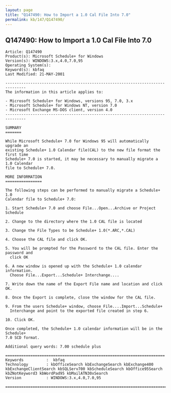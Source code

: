 ```yaml
---
layout: page
title: "Q147490: How to Import a 1.0 Cal File Into 7.0"
permalink: kb/147/Q147490/
---
```


## Q147490: How to Import a 1.0 Cal File Into 7.0

	Article: Q147490
	Product(s): Microsoft Schedule+ for Windows
	Version(s): WINDOWS:3.x,4.0,7.0,95
	Operating System(s): 
	Keyword(s): kbfaq
	Last Modified: 21-MAY-2001
	
	-------------------------------------------------------------------------------
	The information in this article applies to:
	
	- Microsoft Schedule+ for Windows, versions 95, 7.0, 3.x 
	- Microsoft Schedule+ for Windows NT, version 7.0 
	- Microsoft Exchange MS-DOS client, version 4.0 
	-------------------------------------------------------------------------------
	
	SUMMARY
	=======
	
	While Microsoft Schedule+ 7.0 for Windows 95 will automatically upgrade an
	existing Schedule+ 1.0 Calendar file(CAL) to the new file format the first time
	Schedule+ 7.0 is started, it may be necessary to manually migrate a 1.0 Calendar
	file to Schedule+ 7.0.
	
	MORE INFORMATION
	================
	
	The following steps can be performed to manually migrate a Schedule+ 1.0
	Calendar file to Schedule+ 7.0:
	
	1. Start Schedule+ 7.0 and choose File...Open...Archive or Project Schedule
	
	2. Change to the directory where the 1.0 CAL file is located
	
	3. Change the File Types to be Schedule+ 1.0(*.ARC,*.CAL)
	
	4. Choose the CAL file and click OK.
	
	5. You will be prompted for the Password to the CAL file. Enter the password and
	  click OK
	
	6. A new window is opened up with the Schedule+ 1.0 calendar information.
	  Choose File...Export...Schedule+ Interchange....
	
	7. Write down the name of the Export File name and location and click OK.
	
	8. Once the Export is complete, close the window for the CAL file.
	
	9. From the users Schedule+ window, choose File....Import...Schedule+
	  Interchange and point to the exported file created in step 6.
	
	10. Click OK.
	
	Once completed, the Schedule+ 1.0 calendar information will be in the Schedule+
	7.0 SCD format.
	
	Additional query words: 7.00 schedule plus
	
	======================================================================
	Keywords          :  kbfaq
	Technology        : kbOfficeSearch kbExchangeSearch kbExchange400 kbExchangeClientSearch kbSQLServ700 kbScheduleSearch kbOffice95Search kbZNotKeyword3 kbWordPad95 kbMailATN30xSearch
	Version           : WINDOWS:3.x,4.0,7.0,95
	
	=============================================================================
	
